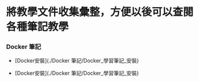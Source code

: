 # 將教學文件收集彙整，方便以後可以查閱各種筆記教學

### Docker 筆記

- [Docker安裝](./Docker 筆記/Docker_學習筆記_安裝)

- [Docker安裝](./Docker 筆記/Docker_學習筆記_安裝)
